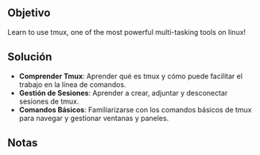 ## Objetivo
Learn to use tmux, one of the most powerful multi-tasking tools on linux!
## Solución
- **Comprender Tmux**: Aprender qué es tmux y cómo puede facilitar el trabajo en la línea de comandos.
- **Gestión de Sesiones**: Aprender a crear, adjuntar y desconectar sesiones de tmux.
- **Comandos Básicos**: Familiarizarse con los comandos básicos de tmux para navegar y gestionar ventanas y paneles.
## Notas
